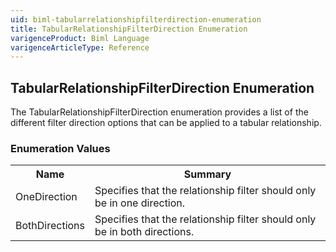 ```yaml
---
uid: biml-tabularrelationshipfilterdirection-enumeration
title: TabularRelationshipFilterDirection Enumeration
varigenceProduct: Biml Language
varigenceArticleType: Reference
---
```


## TabularRelationshipFilterDirection Enumeration<div class="LanguageSummary"><div class ="SummaryItem">The TabularRelationshipFilterDirection enumeration provides a list of the different filter direction options that can be applied to a tabular relationship.</div></div><div class="EnumValueGroup">### Enumeration Values<table id="EnumValue" class="MemberList"><tbody><tr><th class="MemberNameColumnHeader">Name</th><th class="MemberSummaryColumnHeader">Summary</th></tr><tr class="cd0"><td class="MemberName">OneDirection</td><td class="MemberSummary"><div class ="SummaryItem">Specifies that the relationship filter should only be in one direction.</div> </td></tr><tr class="cd1"><td class="MemberName">BothDirections</td><td class="MemberSummary"><div class ="SummaryItem">Specifies that the relationship filter should only be in both directions.</div> </td></tr></tbody></table></div>